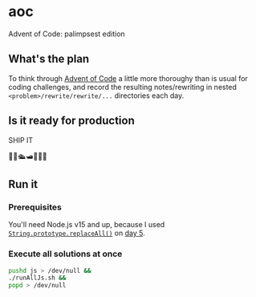 # aoc

Advent of Code: palimpsest edition

## What's the plan

To think through [Advent of Code](https://adventofcode.com/) a little more thoroughy than is usual
for coding challenges, and record the resulting notes/rewriting in nested
`<problem>/rewrite/rewrite/...` directories each day.

## Is it ready for production

SHIP IT

🛂🚢🛳️🛥️🚣‍♂️⛵

## Run it

### Prerequisites

You'll need Node.js v15 and up, because I used
[`String.prototype.replaceAll()`](https://github.com/nodejs/node/blob/0fd121e00c9d5987c20c27a4ee4295da7735d9de/doc/changelogs/CHANGELOG_V15.md#v8-86---35415)
on [day 5](./js/5).

### Execute all solutions at once

```bash
pushd js > /dev/null &&
./runAllJs.sh &&
popd > /dev/null
```
